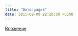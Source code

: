 ```yaml
---
title: "Фотография"
date: 2015-02-08 22:26:00 +0300
---
```



[Вложение](https://vk.com/photo41076938_354222880)
